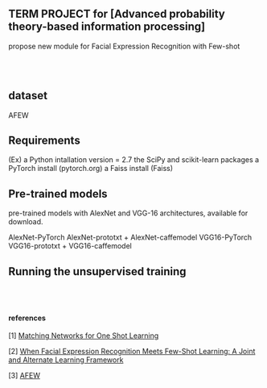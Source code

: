## TERM PROJECT for  [Advanced probability theory-based information processing]


propose new module for Facial Expression Recognition with Few-shot 

<br>
<br>

## dataset 
AFEW

## Requirements
(Ex)
a Python intallation version = 2.7
the SciPy and scikit-learn packages
a PyTorch install (pytorch.org)
a Faiss install (Faiss)

## Pre-trained models
pre-trained models with AlexNet and VGG-16 architectures, available for download.

AlexNet-PyTorch
AlexNet-prototxt + AlexNet-caffemodel
VGG16-PyTorch
VGG16-prototxt + VGG16-caffemodel

## Running the unsupervised training


<br>
<br>


#### references

[1] [Matching Networks for One Shot Learning](https://arxiv.org/pdf/1606.04080.pdf)

[2] [When Facial Expression Recognition Meets Few-Shot Learning: A Joint and Alternate Learning Framework](https://arxiv.org/pdf/2201.06781.pdf)

[3] [AFEW](https://citeseerx.ist.psu.edu/viewdoc/download?doi=10.1.1.654.4012&rep=rep1&type=pdf)
